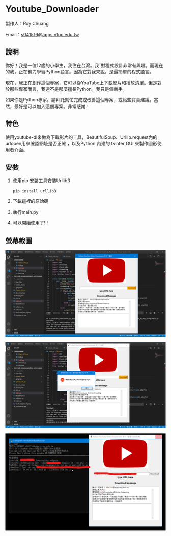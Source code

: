 # Youtube_Downloader

製作人：Roy Chuang

Email：s041516@apps.ntpc.edu.tw

## 說明

你好！我是一位12歲的小學生，我住在台灣。我ˇ對程式設計非常有興趣。而現在的我，正在努力學習Python語言。因為它對我來說，是最簡單的程式語言。

現在，我正在創作這個專案，它可以從YouTube上下載影片和播放清單。但是對於那些專家而言，我還不是那麼擅長Python。我只是個新手。

如果你是Python專家。請拜託幫忙完成或改善這個專案，或給些寶貴建議。當然，最好是可以加入這個專案。非常感謝！



## 特色

使用youtube-dl來做為下載影片的工具，BeautifulSoup、Urllib.request內的urlopen用來確認網址是否正確 ，以及Python 內建的 tkinter GUI 來製作圖形使用者介面。





## 安裝

1. 使用pip 安裝工具安裝Urllib3

   `pip install urllib3`

2. 下載這裡的原始碼

3. 執行main.py

4. 可以開始使用了!!!



## 螢幕截圖

![01](screen_shots/01.png)

![01](screen_shots/02.png)

![01](screen_shots/03.png)



